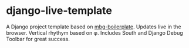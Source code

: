 django-live-template
====================

A Django project template based on [mbg-boilerplate](https://github.com/mgerring/mbg-boilerplate). Updates live in the browser. Vertical rhythym based on φ. Includes South and Django Debug Toolbar for great success.